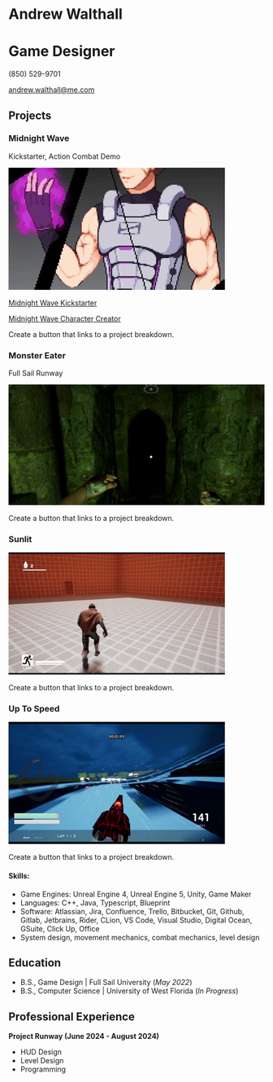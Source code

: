 # Andrew Walthall
# Game Designer
(850) 529-9701

andrew.walthall@me.com 

## Projects
### Midnight Wave
Kickstarter, Action Combat Demo

![Midnight Wave Demo](docs/assets/images/midnight_wave_demo.gif)

[Midnight Wave Kickstarter](https://www.kickstarter.com/projects/andrewwalthall/midnight-wave-cyberpunk-samurai-tactical-platform?ref=user_menu)

[Midnight Wave Character Creator](https://andrew-double-u.itch.io/midnight-wave-character-creator)

Create a button that links to a project breakdown.

### Monster Eater
Full Sail Runway

![Monster Eater Demo](docs/assets/images/monster_eater_demo.png) 

Create a button that links to a project breakdown.

### Sunlit

![Sunlit Demo](docs/assets/images/sunlit_demo.gif)

Create a button that links to a project breakdown.

### Up To Speed

![Up To Speed Demo](docs/assets/images/up_to_speed_demo.gif)

Create a button that links to a project breakdown.

#### Skills: 
- Game Engines: Unreal Engine 4, Unreal Engine 5, Unity, Game Maker
- Languages: C++, Java, Typescript, Blueprint
- Software: Atlassian, Jira, Confluence, Trello, Bitbucket, Git, Github, Gitlab, Jetbrains, Rider, CLion, VS Code, Visual Studio, Digital Ocean, GSuite, Click Up, Office
- System design, movement mechanics, combat mechanics, level design 

## Education        		
- B.S., Game Design | Full Sail University (_May 2022_)
- B.S., Computer Science | University of West Florida (_In Progress_)

## Professional Experience
**Project Runway (June 2024 - August 2024)**
- HUD Design
- Level Design
- Programming
